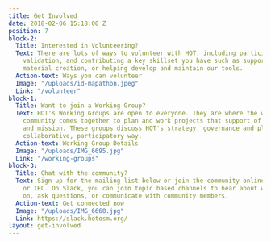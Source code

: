 ```yaml
---
title: Get Involved
date: 2018-02-06 15:18:00 Z
position: 7
block-2:
  Title: Interested in Volunteering?
  Text: There are lots of ways to volunteer with HOT, including participating in mapping,
    validation, and contributing a key skillset you have such as supporting training
    material creation, or helping develop and maintain our tools.
  Action-text: Ways you can volunteer
  Image: "/uploads/id-mapathon.jpeg"
  Link: "/volunteer"
block-1:
  Title: Want to join a Working Group?
  Text: HOT's Working Groups are open to everyone. They are where the wider HOT/OSM
    community comes together to plan and work projects that support of HOT's community
    and mission. These groups discuss HOT's strategy, governance and plans, in a public,
    collaborative, participatory way.
  Action-text: Working Group Details
  Image: "/uploads/IMG_6695.jpg"
  Link: "/working-groups"
block-3:
  Title: Chat with the community?
  Text: Sign up for the mailing list below or join the community online via Slack
    or IRC. On Slack, you can join topic based channels to hear about what is going
    on, ask questions, or communicate with community members.
  Action-text: Get connected now
  Image: "/uploads/IMG_6660.jpg"
  Link: https://slack.hotosm.org/
layout: get-involved
---
```


